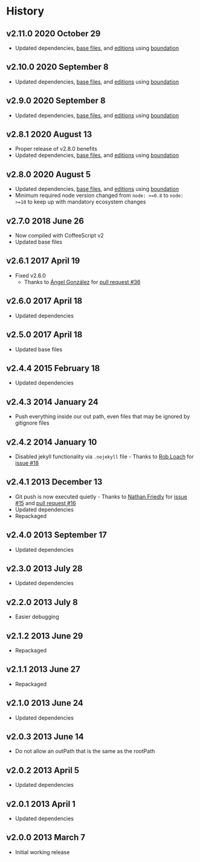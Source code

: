 # History

## v2.11.0 2020 October 29

-   Updated dependencies, [base files](https://github.com/bevry/base), and [editions](https://editions.bevry.me) using [boundation](https://github.com/bevry/boundation)

## v2.10.0 2020 September 8

-   Updated dependencies, [base files](https://github.com/bevry/base), and [editions](https://editions.bevry.me) using [boundation](https://github.com/bevry/boundation)

## v2.9.0 2020 September 8

-   Updated dependencies, [base files](https://github.com/bevry/base), and [editions](https://editions.bevry.me) using [boundation](https://github.com/bevry/boundation)

## v2.8.1 2020 August 13

-   Proper release of v2.8.0 benefits
-   Updated dependencies, [base files](https://github.com/bevry/base), and [editions](https://editions.bevry.me) using [boundation](https://github.com/bevry/boundation)

## v2.8.0 2020 August 5

-   Updated dependencies, [base files](https://github.com/bevry/base), and [editions](https://editions.bevry.me) using [boundation](https://github.com/bevry/boundation)
-   Minimum required node version changed from `node: >=0.8` to `node: >=10` to keep up with mandatory ecosystem changes

## v2.7.0 2018 June 26

-   Now compiled with CoffeeScript v2
-   Updated base files

## v2.6.1 2017 April 19

-   Fixed v2.6.0
    -   Thanks to [Ángel González](https://github.com/Aglezabad) for [pull request #36](https://github.com/docpad/docpad-plugin-ghpages/pull/36)

## v2.6.0 2017 April 18

-   Updated dependencies

## v2.5.0 2017 April 18

-   Updated base files

## v2.4.4 2015 February 18

-   Updated dependencies

## v2.4.3 2014 January 24

-   Push everything inside our out path, even files that may be ignored by gitignore files

## v2.4.2 2014 January 10

-   Disabled jekyll functionality via `.nojekyll` file - Thanks to [Rob Loach](https://github.com/RobLoach) for [issue #18](https://github.com/docpad/docpad-plugin-ghpages/issues/18)

## v2.4.1 2013 December 13

-   Git push is now executed quietly - Thanks to [Nathan Friedly](https://github.com/nfriedly) for [issue #15](https://github.com/docpad/docpad-plugin-ghpages/issues/15) and [pull request #16](https://github.com/docpad/docpad-plugin-ghpages/pull/16)
-   Updated dependencies
-   Repackaged

## v2.4.0 2013 September 17

-   Updated dependencies

## v2.3.0 2013 July 28

-   Updated dependencies

## v2.2.0 2013 July 8

-   Easier debugging

## v2.1.2 2013 June 29

-   Repackaged

## v2.1.1 2013 June 27

-   Repackaged

## v2.1.0 2013 June 24

-   Updated dependencies

## v2.0.3 2013 June 14

-   Do not allow an outPath that is the same as the rootPath

## v2.0.2 2013 April 5

-   Updated dependencies

## v2.0.1 2013 April 1

-   Updated dependencies

## v2.0.0 2013 March 7

-   Initial working release
